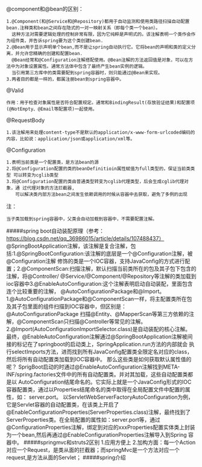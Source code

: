 @component和@bean的区别：
  
    1.@Component(和@Service和@Repository)都用于自动监测和使用类路径扫描自动配置bean.注释类和bean之间存在隐式的一对一映射关系（即每个类一个bean）。
      这种方法对需要逻辑处理的控制非常有限，因为它纯粹是声明式的。该注解表明一个类作会作为组件类，并告诉spring要为这个类创建bean.
    2.@Bean用于显示声明单个bean,而不是让spring自动执行它。它将bean的声明和类的定义分离，并允许您精确的创建和配置bean.
      @Bean经常和@Configuration注解搭配使用。@Bean注解的方法返回值是对象，可以在方法中为对象设置属性。通常方法体中包含了最终产生bean实例的逻辑。
      当引用第三方库中的类需要配到spring容器时，则只能通过@Bean来实现。
    3.两者目的都是一样的，都属注册bean到spring容器中。
@Valid
    
    作用：用于检查对象属性是否符合配置规定。通常和BindingResult(存放验证结果)和配置项(@NotEmpty、@Email等配置项)一起使用。
@RequestBody
    
    1.该注解用来处理content-type不是默认的application/x-www-form-urlcoded编码的内容，比如说：application/json或application/xml等。
@Configuration
    
    1.表明当前类是一个配置类，是方法bean的源
    2.将@Configuration配置的类的beanDefinitioin属性赋值为full类型的，保证当前类类型 可以转变为cglib类型
    3.将@Configuration配置的类由普通类型转变为cglib代理类型，后会生成cglib代理对象，通 过代理对象的方法拦截器,
    　　可以解决类内部方法bean之间发生依赖调用的时候从容器中去获取，避免了多例的出现
注：
    
    当子类加载到spring容器中，父类会自动加载到容器中，不需要配置注解。
#####spring boot自动装配原理（参考：https://blog.csdn.net/qq_36986015/article/details/107488437）
    @SpringBootApplication注解，该注解是复合注解，包括:1.@SpringBootConfiguration:该注解的底层是一个@Configuration注解，被@Configuration注解
    修饰的类是一个IOC容器，支持JavaConfig的方式进行配置；2.@ComponentScan:扫描注解，默认扫描当前类所在的包及其子包下包含的注解，将@Controller/
    @Service/@Component/@Repository等注解的类加载到ioc容器中3.@EnableAutoConfiguration:这个注解表明启动自动装配，里面包含连个比较重要的注解，
    @AutoConfigurationPackage和@Import。
    1.@AutoConfigurationPackage和@ComponentScan一样，将主配置类所在包及其子包里面的组件扫描到IOC容器中，但区别是：@AutoConfigurationPackage
    扫描@Entity、@MapperScan等第三方依赖的注解，@ComponentScan只扫描@Controller等常见的注解。
    2.@Import(AutoConfigurationImportSelector.class)是自动装配的核心注解。
    最终，@EnableAutoConfiguration注解通过@SpringBootApplication注解被间接的标记在了springboot的启动类上，SpringApplication.run方法的内部就会
    执行selectImports方法，进而找到所有JavaConfig配置类全限定名对应的class，然后将所有自动配置类加载到IOC容器中。
    那么这些类是如何获取默认属性值的呢？
    SprigBoot启动的时通过@EnableAutoConfiguration注解找到META-INF/spring.factories文件中的所有自动配置类。并对其加载，这些自动配置类都是以
    AutoConfiguration结尾命名的。它实际上就是一个JavaConfig形式的IOC容器配置类，通过以Properties结尾命名的类中取得在全局配置文件中配置的属性，如：
    server.port。
    以ServletWebServerFactoryAutoConfiguration为例，它是Servlet容器的自动配置类，在该类上开启了
    @EnableConfigurationProperties(ServerProperties.class)注解，最终找到了ServerProperties类。在全局配置的属性如：server.port等，通过
    @ConfigurationProperties注解，绑定到对应的xxxProperties配置实体类上封装为一个bean,然后再通过@EnableConfigurationProperties注解导入到Spring
    容器中。
#####springmvc和struts2区别
    1.应用方便上
    2.加构方面：每一个Action对应一个Request，是类从面的拦截器；而springMvc是一个方法对应一个request,是方法从面的Servlet；
#####spring介绍